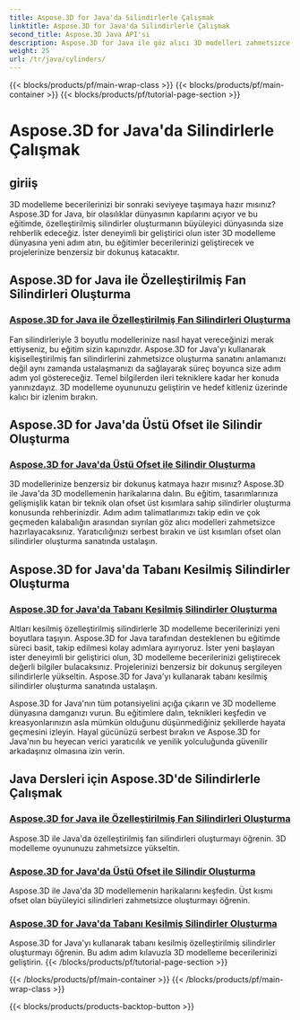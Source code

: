 ```yaml
---
title: Aspose.3D for Java'da Silindirlerle Çalışmak
linktitle: Aspose.3D for Java'da Silindirlerle Çalışmak
second_title: Aspose.3D Java API'si
description: Aspose.3D for Java ile göz alıcı 3D modelleri zahmetsizce oluşturun! Öğreticilerle fan silindirleri, ofset üst silindirler ve makaslı tabanlı silindirler oluşturmayı öğrenin.
weight: 25
url: /tr/java/cylinders/
---
```


{{< blocks/products/pf/main-wrap-class >}}
{{< blocks/products/pf/main-container >}}
{{< blocks/products/pf/tutorial-page-section >}}

# Aspose.3D for Java'da Silindirlerle Çalışmak

## giriiş

3D modelleme becerilerinizi bir sonraki seviyeye taşımaya hazır mısınız? Aspose.3D for Java, bir olasılıklar dünyasının kapılarını açıyor ve bu eğitimde, özelleştirilmiş silindirler oluşturmanın büyüleyici dünyasında size rehberlik edeceğiz. İster deneyimli bir geliştirici olun ister 3D modelleme dünyasına yeni adım atın, bu eğitimler becerilerinizi geliştirecek ve projelerinize benzersiz bir dokunuş katacaktır.

## Aspose.3D for Java ile Özelleştirilmiş Fan Silindirleri Oluşturma

### [Aspose.3D for Java ile Özelleştirilmiş Fan Silindirleri Oluşturma](./creating-fan-cylinders/)

Fan silindirleriyle 3 boyutlu modellerinize nasıl hayat vereceğinizi merak ettiyseniz, bu eğitim sizin kapınızdır. Aspose.3D for Java'yı kullanarak kişiselleştirilmiş fan silindirlerini zahmetsizce oluşturma sanatını anlamanızı değil aynı zamanda ustalaşmanızı da sağlayarak süreç boyunca size adım adım yol göstereceğiz. Temel bilgilerden ileri tekniklere kadar her konuda yanınızdayız. 3D modelleme oyununuzu geliştirin ve hedef kitleniz üzerinde kalıcı bir izlenim bırakın.

## Aspose.3D for Java'da Üstü Ofset ile Silindir Oluşturma

### [Aspose.3D for Java'da Üstü Ofset ile Silindir Oluşturma](./creating-cylinders-with-offset-top/)

3D modellerinize benzersiz bir dokunuş katmaya hazır mısınız? Aspose.3D ile Java'da 3D modellemenin harikalarına dalın. Bu eğitim, tasarımlarınıza gelişmişlik katan bir teknik olan ofset üst kısımlara sahip silindirler oluşturma konusunda rehberinizdir. Adım adım talimatlarımızı takip edin ve çok geçmeden kalabalığın arasından sıyrılan göz alıcı modelleri zahmetsizce hazırlayacaksınız. Yaratıcılığınızı serbest bırakın ve üst kısımları ofset olan silindirler oluşturma sanatında ustalaşın.

## Aspose.3D for Java'da Tabanı Kesilmiş Silindirler Oluşturma

### [Aspose.3D for Java'da Tabanı Kesilmiş Silindirler Oluşturma](./creating-cylinders-with-sheared-bottom/)

Altları kesilmiş özelleştirilmiş silindirlerle 3D modelleme becerilerinizi yeni boyutlara taşıyın. Aspose.3D for Java tarafından desteklenen bu eğitimde süreci basit, takip edilmesi kolay adımlara ayırıyoruz. İster yeni başlayan ister deneyimli bir geliştirici olun, 3D modelleme becerilerinizi geliştirecek değerli bilgiler bulacaksınız. Projelerinizi benzersiz bir dokunuş sergileyen silindirlerle yükseltin. Aspose.3D for Java'yı kullanarak tabanı kesilmiş silindirler oluşturma sanatında ustalaşın.

Aspose.3D for Java'nın tüm potansiyelini açığa çıkarın ve 3D modelleme dünyasına damganızı vurun. Bu eğitimlere dalın, teknikleri keşfedin ve kreasyonlarınızın asla mümkün olduğunu düşünmediğiniz şekillerde hayata geçmesini izleyin. Hayal gücünüzü serbest bırakın ve Aspose.3D for Java'nın bu heyecan verici yaratıcılık ve yenilik yolculuğunda güvenilir arkadaşınız olmasına izin verin.
## Java Dersleri için Aspose.3D'de Silindirlerle Çalışmak
### [Aspose.3D for Java ile Özelleştirilmiş Fan Silindirleri Oluşturma](./creating-fan-cylinders/)
Aspose.3D ile Java'da özelleştirilmiş fan silindirleri oluşturmayı öğrenin. 3D modelleme oyununuzu zahmetsizce yükseltin.
### [Aspose.3D for Java'da Üstü Ofset ile Silindir Oluşturma](./creating-cylinders-with-offset-top/)
Aspose.3D ile Java'da 3D modellemenin harikalarını keşfedin. Üst kısmı ofset olan büyüleyici silindirleri zahmetsizce oluşturmayı öğrenin.
### [Aspose.3D for Java'da Tabanı Kesilmiş Silindirler Oluşturma](./creating-cylinders-with-sheared-bottom/)
Aspose.3D for Java'yı kullanarak tabanı kesilmiş özelleştirilmiş silindirler oluşturmayı öğrenin. Bu adım adım kılavuzla 3D modelleme becerilerinizi geliştirin.
{{< /blocks/products/pf/tutorial-page-section >}}

{{< /blocks/products/pf/main-container >}}
{{< /blocks/products/pf/main-wrap-class >}}

{{< blocks/products/products-backtop-button >}}
